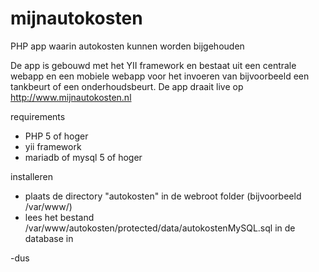 mijnautokosten
==============

PHP app waarin autokosten kunnen worden bijgehouden

De app is gebouwd met het YII framework en bestaat uit een centrale webapp en een mobiele webapp voor het invoeren
van bijvoorbeeld een tankbeurt of een onderhoudsbeurt. De app draait live op http://www.mijnautokosten.nl

requirements
- PHP 5 of hoger
- yii framework
- mariadb of mysql 5 of hoger

installeren
- plaats de directory "autokosten" in de webroot folder (bijvoorbeeld /var/www/)
- lees het bestand /var/www/autokosten/protected/data/autokostenMySQL.sql in de database in

-dus

